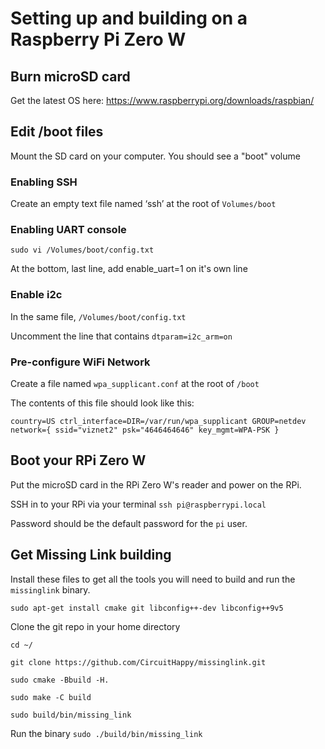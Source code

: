 # Setting up and building on a Raspberry Pi Zero W
## Burn microSD card
Get the latest OS here:
https://www.raspberrypi.org/downloads/raspbian/
## Edit /boot files
Mount the SD card on your computer. You should see a "boot" volume

### Enabling SSH
Create an empty text file named ‘ssh’ at the root of `Volumes/boot`

### Enabling UART console
`sudo vi /Volumes/boot/config.txt`

At the bottom, last line, add enable_uart=1 on it's own line

### Enable i2c
In the same file, `/Volumes/boot/config.txt`

Uncomment the line that contains `dtparam=i2c_arm=on`

### Pre-configure WiFi Network
Create a file named `wpa_supplicant.conf` at the root of `/boot`

The contents of this file should look like this:

`country=US
ctrl_interface=DIR=/var/run/wpa_supplicant GROUP=netdev
network={
      ssid="viznet2"
      psk="4646464646"
      key_mgmt=WPA-PSK
}`

## Boot your RPi Zero W
Put the microSD card in the RPi Zero W's reader and power on the RPi.

SSH in to your RPi via your terminal `ssh pi@raspberrypi.local`

Password should be the default password for the `pi` user.

## Get Missing Link building
Install these files to get all the tools you will need to build and run the `missinglink` binary.

`sudo apt-get install cmake git libconfig++-dev libconfig++9v5`

Clone the git repo in your home directory

`cd ~/`

`git clone https://github.com/CircuitHappy/missinglink.git`

`sudo cmake -Bbuild -H.`

`sudo make -C build`

`sudo build/bin/missing_link`

Run the binary `sudo ./build/bin/missing_link`
